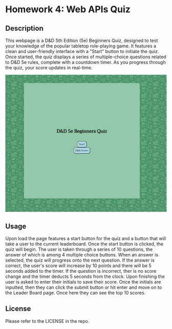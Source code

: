 # Homework 4: Web APIs Quiz

## Description
This webpage is a D&D 5th Edition (5e) Beginners Quiz, designed to test your knowledge of the popular tabletop role-playing game. It features a clean and user-friendly interface with a "Start" button to initiate the quiz. Once started, the quiz displays a series of multiple-choice questions related to D&D 5e rules, complete with a countdown timer. As you progress through the quiz, your score updates in real-time.

![screenshot of homepage](assets/image.png)

## Usage
Upon load the page features a start button for the quiz and a button that will take a user to the current leaderboard. Once the start button is clicked, the quiz will begin. The user is taken through a series of 10 questions, the answer of which is among 4 multiple choice buttons. When an answer is selected, the quiz will progress onto the next question. If the answer is correct, the user's score will increase by 10 points and there will be 5 seconds added to the timer. If the question is incorrect, ther is no score change and the timer deducts 5 seconds from the clock. Upon finishing the user is asked to enter their initials to save their score. Once the initials are inputted, then they can click the submit button or hit enter and move on to the Leader Board page. Once here they can see the top 10 scores.

## License

Please refer to the LICENSE in the repo.